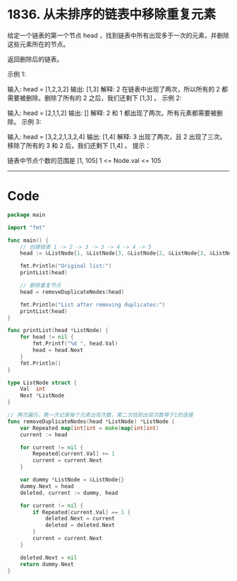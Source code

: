 # 1836. 从未排序的链表中移除重复元素
给定一个链表的第一个节点 head ，找到链表中所有出现多于一次的元素，并删除这些元素所在的节点。

返回删除后的链表。

示例 1:


输入: head = [1,2,3,2]
输出: [1,3]
解释: 2 在链表中出现了两次，所以所有的 2 都需要被删除。删除了所有的 2 之后，我们还剩下 [1,3] 。
示例 2:


输入: head = [2,1,1,2]
输出: []
解释: 2 和 1 都出现了两次。所有元素都需要被删除。
示例 3:


输入: head = [3,2,2,1,3,2,4]
输出: [1,4]
解释: 3 出现了两次，且 2 出现了三次。移除了所有的 3 和 2 后，我们还剩下 [1,4] 。
提示：

链表中节点个数的范围是 [1, 105]
1 <= Node.val <= 105

---

# Code
```go
package main

import "fmt"

func main() {
	// 创建链表 1 -> 2 -> 3 -> 3 -> 4 -> 4 -> 5
	head := &ListNode{1, &ListNode{3, &ListNode{2, &ListNode{3, &ListNode{4, &ListNode{4, &ListNode{5, nil}}}}}}}

	fmt.Println("Original list:")
	printList(head)

	// 删除重复节点
	head = removeDuplicateNodes(head)

	fmt.Println("List after removing duplicates:")
	printList(head)
}

func printList(head *ListNode) {
	for head != nil {
		fmt.Printf("%d ", head.Val)
		head = head.Next
	}
	fmt.Println()
}

type ListNode struct {
	Val  int
	Next *ListNode
}

// 两次遍历，第一次记录每个元素出现次数，第二次找到出现次数等于1的连接
func removeDuplicateNodes(head *ListNode) *ListNode {
	var Repeated map[int]int = make(map[int]int)
	current := head

	for current != nil {
		Repeated[current.Val] += 1
		current = current.Next
	}

	var dummy *ListNode = &ListNode{}
	dummy.Next = head
	deleted, current := dummy, head

	for current != nil {
		if Repeated[current.Val] == 1 {
			deleted.Next = current
			deleted = deleted.Next
		}
		current = current.Next
	}

	deleted.Next = nil
	return dummy.Next
}
```